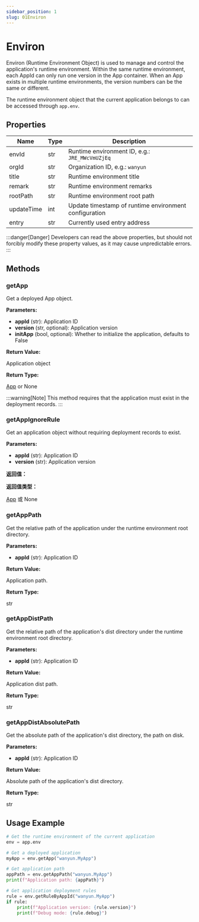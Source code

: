 ```yaml
---
sidebar_position: 1
slug: 01Environ
---
```


# Environ
Environ (Runtime Environment Object) is used to manage and control the application's runtime environment. Within the same runtime environment, each AppId can only run one version in the App container. When an App exists in multiple runtime environments, the version numbers can be the same or different.

The runtime environment object that the current application belongs to can be accessed through `app.env`.

## Properties
| Name | Type | Description |
|------|------|------|
| envId | str | Runtime environment ID, e.g.: `JRE_MWcVmUZjEq` |
| orgId | str | Organization ID, e.g.: `wanyun` |
| title | str | Runtime environment title |
| remark | str | Runtime environment remarks |
| rootPath | str | Runtime environment root path |
| updateTime | int | Update timestamp of runtime environment configuration |
| entry | str | Currently used entry address |

:::danger[Danger]
Developers can read the above properties, but should not forcibly modify these property values, as it may cause unpredictable errors.
:::

## Methods 
### getApp
Get a deployed App object.

**Parameters:**

* **appId** (str): Application ID
* **version** (str, optional): Application version
* **initApp** (bool, optional): Whether to initialize the application, defaults to False

**Return Value:** 

Application object

**Return Type:** 

[App](../applications/App) or None

:::warning[Note]
This method requires that the application must exist in the deployment records.
:::

### getAppIgnoreRule
Get an application object without requiring deployment records to exist.

**Parameters:**

* **appId** (str): Application ID
* **version** (str): Application version

**返回值：** 

**返回值类型：** 

[App](../applications/App) 或 None

### getAppPath
Get the relative path of the application under the runtime environment root directory.

**Parameters:**

* **appId** (str): Application ID

**Return Value:** 

Application path.

**Return Type:** 

str

### getAppDistPath
Get the relative path of the application's dist directory under the runtime environment root directory.

**Parameters:**

* **appId** (str): Application ID

**Return Value:** 

Application dist path.

**Return Type:** 

str

### getAppDistAbsolutePath
Get the absolute path of the application's dist directory, the path on disk.

**Parameters:**

* **appId** (str): Application ID

**Return Value:** 

Absolute path of the application's dist directory.

**Return Type:** 

str

## Usage Example
```python
# Get the runtime environment of the current application
env = app.env

# Get a deployed application
myApp = env.getApp("wanyun.MyApp")

# Get application path
appPath = env.getAppPath("wanyun.MyApp")
print(f"Application path: {appPath}")

# Get application deployment rules
rule = env.getRuleByAppId("wanyun.MyApp")
if rule:
    print(f"Application version: {rule.version}")
    print(f"Debug mode: {rule.debug}")
```
